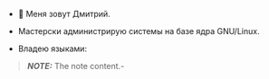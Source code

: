 - 👋 Меня зовут Дмитрий.

- Мастерски администрирую системы на базе ядра GNU/Linux.
- Владею языками:
> **_NOTE:_**  The note content.- 
